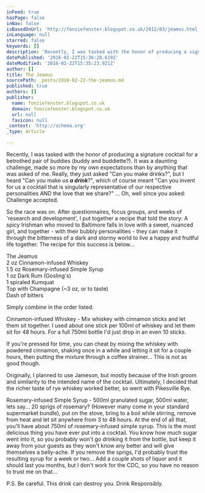 ```yaml
---
inFeed: true
hasPage: false
inNav: false
isBasedOnUrl: 'http://fonziefenster.blogspot.co.uk/2012/03/jeamus.html'
inLanguage: null
starred: false
keywords: []
description: 'Recently, I was tasked with the honor of producing a signature cocktail for a betrothed pair of buddies'
datePublished: '2016-02-22T15:36:28.619Z'
dateModified: '2016-02-22T15:35:23.921Z'
author: []
title: The Jeamus
sourcePath: _posts/2016-02-22-the-jeamus.md
published: true
authors: []
publisher:
  name: fonziefenster.blogspot.co.uk
  domain: fonziefenster.blogspot.co.uk
  url: null
  favicon: null
_context: 'http://schema.org'
_type: Article

---
```

Recently, I was tasked with the honor of producing a signature cocktail for a betrothed pair of buddies (buddy and buddiette?). It was a daunting challenge, made so more by my own expectations than by anything that was asked of me. Really, they just asked "Can you make drinks?", but I heard "Can you make _us **a drink**_?", which of course meant "Can you invent for us a cocktail that is singularly representative of our respective personalities AND the love that we share?" ... Oh, well since you asked: Challenge accepted. 

So the race was on. After questionnaires, focus groups, and weeks of 'research and development', I put together a recipe that told the story: A spicy Irishman who moved to Baltimore falls in love with a sweet, nuanced girl, and together - with their bubbly personalities - they can make it through the bitterness of a dark and stormy world to live a happy and fruitful life together. The recipe for this success is below... 

The Jeamus   
2 oz Cinnamon-infused Whiskey   
1.5 oz Rosemary-infused Simple Syrup   
1 oz Dark Rum (Gosling's)   
1 spiraled Kumquat   
Top with Champagne (~3 oz, or to taste)   
Dash of bitters 

Simply combine in the order listed. 

Cinnamon-infused Whiskey - Mix whiskey with cinnamon sticks and let them sit together. I used about one stick per 100ml of whiskey and let them sit for 48 hours. For a full 750ml bottle I'd just drop in an even 10 sticks. 

If you're pressed for time, you can cheat by mixing the whiskey with powdered cinnamon, shaking once in a while and letting it sit for a couple hours, then putting the mixture through a coffee strainer... This is not as good though. 

Originally, I planned to use Jameson, but mostly because of the Irish groom and similarity to the intended name of the cocktail. Ultimately, I decided that the richer taste of rye whiskey worked better, so went with Pikesville Rye.  

Rosemary-infused Simple Syrup - 500ml granulated sugar, 500ml water, lets say... 20 sprigs of rosemary? (However many come in your standard supermarket bundle), put on the stove, bring to a boil while stirring, remove from heat and let sit anywhere from 3 to 48 hours. At the end of all that, you'll have about 750ml of rosemary-infused simple syrup. This is the most delicious thing you have ever put into a cocktail. You know how much sugar went into it, so you probably won't go drinking it from the bottle, but keep it away from your guests as they won't know any better and will give themselves a belly-ache. If you remove the sprigs, I'd probably trust the resulting syrup for a week or two... Add a couple shots of liquor and it should last you months, but I don't work for the CDC, so you have no reason to trust me on that... 

P.S. Be careful. This drink can destroy you. Drink Responsibly.